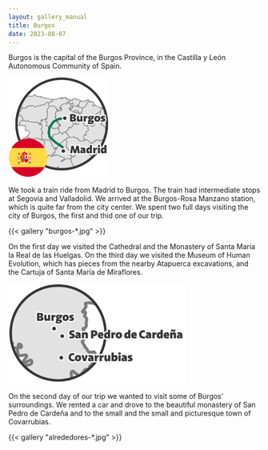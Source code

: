 ```yaml
---
layout: gallery_manual
title: Burgos
date: 2023-08-07
---
```


Burgos is the capital of the Burgos Province, in the Castilla y León Autonomous Community of Spain.

<img height="200px" src="./assets/viaje-burgos_madrid-burgos.svg" alt="Map showing the train trip from Madrid to Burgos"/>

We took a train ride from Madrid to Burgos.
The train had intermediate stops at Segovia and Valladolid.
We arrived at the Burgos-Rosa Manzano station, which is quite far from the city center.
We spent two full days visiting the city of Burgos, the first and thid one of our trip.

{{< gallery "burgos-*.jpg" >}}

On the first day we visited the Cathedral and the Monastery of Santa María la Real de las Huelgas.
On the third day we visited the Museum of Human Evolution, which has pieces from the nearby Atapuerca excavations, and the Cartuja of Santa María de Miraflores.

<img height="200px" src="./assets/viaje-burgos_around-burgos.svg" alt="Places we visited around Burgos"/>

On the second day of our trip we wanted to visit some of Burgos' surroundings.
We rented a car and drove to the beautiful monastery of San Pedro de Cardeña and to the small and the small and picturesque town of Covarrubias.

{{< gallery "alrededores-*.jpg" >}}